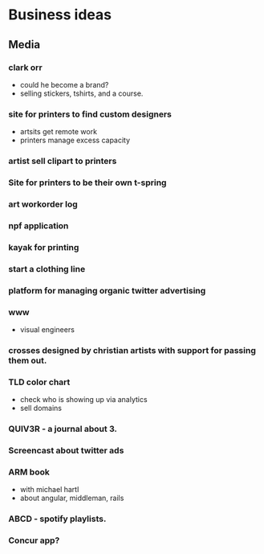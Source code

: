 # Business ideas
## Media
### clark orr
- could he become a brand?
- selling stickers, tshirts, and a course.

### site for printers to find custom designers
- artsits get remote work
- printers manage excess capacity

### artist sell clipart to printers

### Site for printers to be their own t-spring

### art workorder log

### npf application

### kayak for printing

### start a clothing line

### platform for managing organic twitter advertising

### www
- visual engineers

### crosses designed by christian artists with support for passing them out.

### TLD color chart 
- check who is showing up via analytics
- sell domains


### QUIV3R - a journal about 3.

### Screencast about twitter ads

### ARM book
- with michael hartl
- about angular, middleman, rails

### ABCD - spotify playlists.

### Concur app?